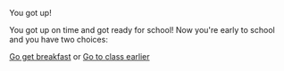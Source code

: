 You got up!

You got up on time and got ready for school!
Now you're early to school and you have two choices:

[Go get breakfast](bad-day/detention.md)
or
[Go to class earlier](good-day/extra-cred.md)